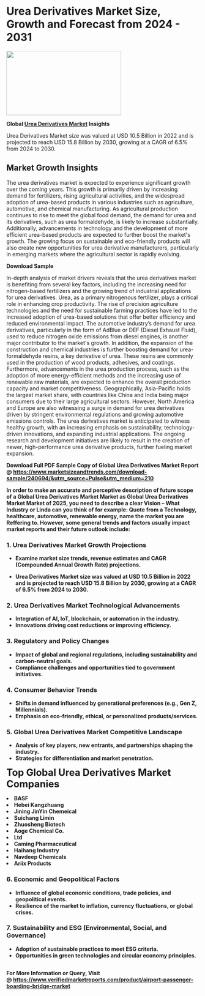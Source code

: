 <H1>Urea Derivatives Market Size, Growth and Forecast from 2024 - 2031</H1><img class="aligncenter size-medium wp-image-584254" src="https://thirdeyenews.in/wp-content/uploads/2024/09/Global-Market-Research-300x168.jpeg" alt="" width="300" height="168" /><p><strong>Global&nbsp;<a href="https://www.marketsizeandtrends.com/download-sample/240694/&amp;utm_source=Pulse&amp;utm_medium=210">Urea Derivatives Market</a> Insights</strong></p><p>Urea Derivatives Market size was valued at USD 10.5 Billion in 2022 and is projected to reach USD 15.8 Billion by 2030, growing at a CAGR of 6.5% from 2024 to 2030.</p><p><h2>Market Growth Insights</h2> <p>The urea derivatives market is expected to experience significant growth over the coming years. This growth is primarily driven by increasing demand for fertilizers, rising agricultural activities, and the widespread adoption of urea-based products in various industries such as agriculture, automotive, and chemical manufacturing. As agricultural production continues to rise to meet the global food demand, the demand for urea and its derivatives, such as urea formaldehyde, is likely to increase substantially. Additionally, advancements in technology and the development of more efficient urea-based products are expected to further boost the market's growth. The growing focus on sustainable and eco-friendly products will also create new opportunities for urea derivative manufacturers, particularly in emerging markets where the agricultural sector is rapidly evolving.</p> <p><strong>Download Sample</strong></p> <p>In-depth analysis of market drivers reveals that the urea derivatives market is benefiting from several key factors, including the increasing need for nitrogen-based fertilizers and the growing trend of industrial applications for urea derivatives. Urea, as a primary nitrogenous fertilizer, plays a critical role in enhancing crop productivity. The rise of precision agriculture technologies and the need for sustainable farming practices have led to the increased adoption of urea-based solutions that offer better efficiency and reduced environmental impact. The automotive industry’s demand for urea derivatives, particularly in the form of AdBlue or DEF (Diesel Exhaust Fluid), used to reduce nitrogen oxide emissions from diesel engines, is another major contributor to the market's growth. In addition, the expansion of the construction and chemical industries is further boosting demand for urea-formaldehyde resins, a key derivative of urea. These resins are commonly used in the production of wood products, adhesives, and coatings. Furthermore, advancements in the urea production process, such as the adoption of more energy-efficient methods and the increasing use of renewable raw materials, are expected to enhance the overall production capacity and market competitiveness. Geographically, Asia-Pacific holds the largest market share, with countries like China and India being major consumers due to their large agricultural sectors. However, North America and Europe are also witnessing a surge in demand for urea derivatives driven by stringent environmental regulations and growing automotive emissions controls. The urea derivatives market is anticipated to witness healthy growth, with an increasing emphasis on sustainability, technology-driven innovations, and expanding industrial applications. The ongoing research and development initiatives are likely to result in the creation of newer, high-performance urea derivative products, further fueling market expansion. <p><strong></p><p><span class=""><strong>Download Full PDF Sample Copy of Global Urea Derivatives Market Report</strong> @ <a href="https://www.marketsizeandtrends.com/download-sample/240694/&amp;utm_source=Pulse&amp;utm_medium=210" target="_blank">https://www.marketsizeandtrends.com/download-sample/240694/&amp;utm_source=Pulse&amp;utm_medium=210</a></span></p><p>In order to make an accurate and perceptive description of future scope of a Global&nbsp;Urea Derivatives Market Market as Global&nbsp;Urea Derivatives Market Market of 2025, you need to describe a clear Vision &ndash; What Industry or Linda can you think of for example: Quote from a Technology, healthcare, automotive, renewable energy, name the market you are Reffering to. However, some general trends and factors usually impact market reports and their future outlook include:</p><h3>1.&nbsp;<strong>Urea Derivatives Market Growth Projections</strong></h3><ul><li>Examine market size trends, revenue estimates and CAGR (Compounded Annual Growth Rate) projections.</li><li><p>Urea Derivatives Market size was valued at USD 10.5 Billion in 2022 and is projected to reach USD 15.8 Billion by 2030, growing at a CAGR of 6.5% from 2024 to 2030.</p></li></ul><h3>2.&nbsp;<strong>Urea Derivatives Market Technological Advancements</strong></h3><ul><li>Integration of AI, IoT, blockchain, or automation in the industry.</li><li>Innovations driving cost reductions or improving efficiency.</li></ul><h3>3.&nbsp;<strong>Regulatory and Policy Changes</strong></h3><ul><li>Impact of global and regional regulations, including sustainability and carbon-neutral goals.</li><li>Compliance challenges and opportunities tied to government initiatives.</li></ul><h3>4.&nbsp;<strong>Consumer Behavior Trends</strong></h3><ul><li>Shifts in demand influenced by generational preferences (e.g., Gen Z, Millennials).</li><li>Emphasis on eco-friendly, ethical, or personalized products/services.</li></ul><h3>5.&nbsp;<strong>Global Urea Derivatives Market Competitive Landscape</strong></h3><ul><li>Analysis of key players, new entrants, and partnerships shaping the industry.</li><li>Strategies for differentiation and market penetration.</li></ul><p data-pm-slice="1 1 []"><span style="color: inherit; font-family: inherit; font-size: 25px;">Top Global Urea Derivatives Market Companies</span></p><div class="" data-test-id=""><p><li>BASF</li><li> Hebei Kangzhuang</li><li> Jining JinYin Chemeical</li><li> Suichang Limin</li><li> Zhuosheng Biotech</li><li> Aoge Chemical Co.</li><li> Ltd</li><li> Caming Pharmaceutical</li><li> Haihang Industry</li><li> Navdeep Chemicals</li><li> Ariix Products</li></p></div><h3>6.&nbsp;<strong>Economic and Geopolitical Factors</strong></h3><ul><li>Influence of global economic conditions, trade policies, and geopolitical events.</li><li>Resilience of the market to inflation, currency fluctuations, or global crises.</li></ul><h3>7.&nbsp;<strong>Sustainability and ESG (Environmental, Social, and Governance)</strong></h3><ul><li>Adoption of sustainable practices to meet ESG criteria.</li><li>Opportunities in green technologies and circular economy principles.</li></ul><h2><strong style="font-size: 14px;">For More Information or Query, Visit @&nbsp;</strong><a style="background-color: #ffffff; font-size: 14px;" href="https://www.marketsizeandtrends.com/report/urea-derivatives-market/" target="_blank">https://www.verifiedmarketreports.com/product/airport-passenger-boarding-bridge-market</a></h2>
